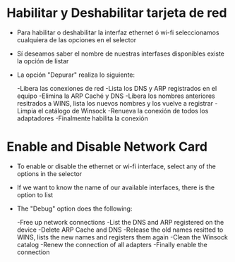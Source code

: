 # Habilitar y Deshabilitar tarjeta de red

- Para habilitar o deshabilitar la interfaz ethernet ó wi-fi seleccionamos cualquiera de las opciones en el selector
- Sí deseamos saber el nombre de nuestras interfases disponibles existe la opción de listar
- La opción "Depurar" realiza lo siguiente:

  -Libera las conexiones de red
  -Lista los DNS y ARP registrados en el equipo
  -Elimina la ARP Caché y DNS
  -Libera los nombres anteriores resitrados a WINS, lista los nuevos nombres y los vuelve a registrar
  -Limpia el catálogo de Winsock
  -Renueva la conexión de todos los adaptadores
  -Finalmente habilita la conexión


# Enable and Disable Network Card

- To enable or disable the ethernet or wi-fi interface, select any of the options in the selector
- If we want to know the name of our available interfaces, there is the option to list
- The "Debug" option does the following:

   -Free up network connections
   -List the DNS and ARP registered on the device
   -Delete ARP Cache and DNS
   -Release the old names resitted to WINS, lists the new names and registers them again
   -Clean the Winsock catalog
   -Renew the connection of all adapters
   -Finally enable the connection

